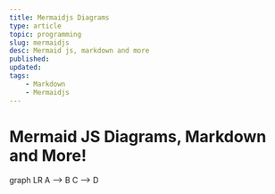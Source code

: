 ```yaml
---
title: Mermaidjs Diagrams 
type: article
topic: programming
slug: mermaidjs
desc: Mermaid js, markdown and more 
published:
updated:
tags:
    - Markdown
    - Mermaidjs
---
```

# Mermaid JS Diagrams, Markdown and More!

<div class="mermaid">
    graph LR
        A --> B
        C --> D
</div>
